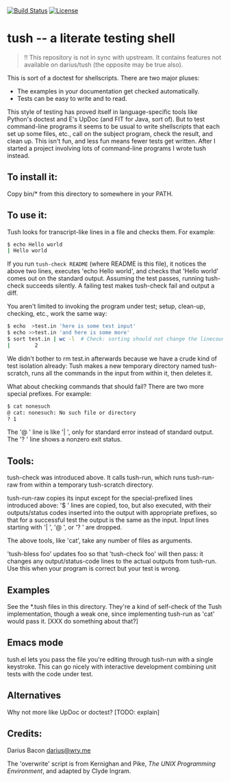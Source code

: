 [![Build Status](https://travis-ci.org/adolfopa/tush.svg)](https://travis-ci.org/adolfopa/tush)
[![License](https://img.shields.io/badge/license-MIT-blue.svg)](https://raw.githubusercontent.com/adolfopa/tush/master/COPYING)

# tush -- a literate testing shell

> :bangbang: This repository is not in sync with upstream. It contains
> features not available on darius/tush (the opposite may be true
> also).

This is sort of a doctest for shellscripts. There are two major pluses:

  * The examples in your documentation get checked automatically.
  * Tests can be easy to write and to read.

This style of testing has proved itself in language-specific tools
like Python's doctest and E's UpDoc (and FIT for Java, sort of). But
to test command-line programs it seems to be usual to write
shellscripts that each set up some files, etc., call on the subject
program, check the result, and clean up. This isn't fun, and less fun
means fewer tests get written. After I started a project involving
lots of command-line programs I wrote tush instead.

## To install it:

Copy bin/* from this directory to somewhere in your PATH.

## To use it:

Tush looks for transcript-like lines in a file and checks them. For
example:

```sh
$ echo Hello world
| Hello world
```

If you run `tush-check README` (where README is this file), it notices
the above two lines, executes 'echo Hello world', and checks that
'Hello world' comes out on the standard output. Assuming the test
passes, running tush-check succeeds silently. A failing test makes
tush-check fail and output a diff.

You aren't limited to invoking the program under test; setup,
clean-up, checking, etc., work the same way:

```sh
$ echo  >test.in 'here is some test input'
$ echo >>test.in 'and here is some more'
$ sort test.in | wc -l  # Check: sorting should not change the linecount.
|        2
```

We didn't bother to rm test.in afterwards because we have a crude kind
of test isolation already: Tush makes a new temporary directory named
tush-scratch, runs all the commands in the input from within it, then
deletes it.

What about checking commands that should fail? There are two more
special prefixes. For example:

```sh
$ cat nonesuch
@ cat: nonesuch: No such file or directory
? 1
```

The '@ ' line is like '| ', only for standard error instead of standard
output. The '? ' line shows a nonzero exit status.

## Tools:

tush-check was introduced above. It calls tush-run, which runs
tush-run-raw from within a temporary tush-scratch directory. 

tush-run-raw copies its input except for the special-prefixed lines
introduced above: '$ ' lines are copied, too, but also executed, with
their outputs/status codes inserted into the output with appropriate
prefixes, so that for a successful test the output is the same as the
input. Input lines starting with '| ', '@ ', or '? ' are dropped.

The above tools, like 'cat', take any number of files as arguments.

'tush-bless foo' updates foo so that 'tush-check foo' will then pass:
it changes any output/status-code lines to the actual outputs from
tush-run. Use this when your program is correct but your test is
wrong.

## Examples

See the *.tush files in this directory. They're a kind of self-check
of the Tush implementation, though a weak one, since implementing
tush-run as 'cat' would pass it.  [XXX do something about that?]

## Emacs mode

tush.el lets you pass the file you're editing through tush-run with a
single keystroke. This can go nicely with interactive development
combining unit tests with the code under test.

## Alternatives

Why not more like UpDoc or doctest?  [TODO: explain]

## Credits:

Darius Bacon <darius@wry.me>

The 'overwrite' script is from Kernighan and Pike, _The UNIX
Programming Environment_, and adapted by Clyde Ingram.
